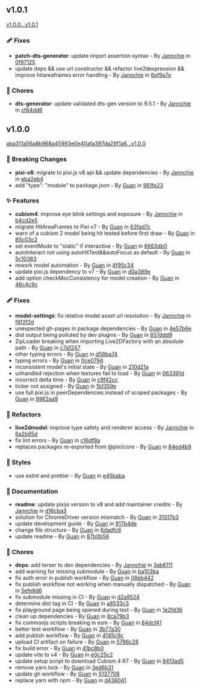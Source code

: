 ## v1.0.1

[v1.0.0...v1.0.1](https://github.com/Jannchie/pixi-live2d-display/compare/v1.0.0...v1.0.1)

### :adhesive_bandage: Fixes

- **patch-dts-generator**: update import assertion syntax - By [Jannchie](mailto:jannchie@gmail.com) in [0f97125](https://github.com/Jannchie/pixi-live2d-display/commit/0f97125)
- update deps && use url constructor && refactor live2dexpression && improve hitareaframes error handling - By [Jannchie](mailto:jannchie@gmail.com) in [6ef9a7e](https://github.com/Jannchie/pixi-live2d-display/commit/6ef9a7e)

### :wrench: Chores

- **dts-generator**: update validated dts-gen version to 9.5.1 - By [Jannchie](mailto:jannchie@gmail.com) in [cf84dd6](https://github.com/Jannchie/pixi-live2d-display/commit/cf84dd6)

## v1.0.0

[aba311a56a8b968a45993e0e40afa397da29f1a6...v1.0.0](https://github.com/Jannchie/pixi-live2d-display/compare/aba311a56a8b968a45993e0e40afa397da29f1a6...v1.0.0)

### :rocket: Breaking Changes

- **pixi-v8**: migrate to pixi.js v8 api && update dependencies - By [Jannchie](mailto:jannchie@gmail.com) in [eba2eb4](https://github.com/Jannchie/pixi-live2d-display/commit/eba2eb4)
- add "type": "module" to package.json - By [Guan](mailto:821143943@qq.com) in [981fe23](https://github.com/Jannchie/pixi-live2d-display/commit/981fe23)

### :sparkles: Features

- **cubism4**: improve eye blink settings and exposure - By [Jannchie](mailto:jannchie@gmail.com) in [b4cd2e5](https://github.com/Jannchie/pixi-live2d-display/commit/b4cd2e5)
- migrate HitAreaFrames to Pixi v7 - By [Guan](mailto:821143943@qq.com) in [63fad7c](https://github.com/Jannchie/pixi-live2d-display/commit/63fad7c)
- warn of a cubism 2 model being hit tested before first draw - By [Guan](mailto:821143943@qq.com) in [85c03c2](https://github.com/Jannchie/pixi-live2d-display/commit/85c03c2)
- set eventMode to "static" if interactive - By [Guan](mailto:821143943@qq.com) in [6663db0](https://github.com/Jannchie/pixi-live2d-display/commit/6663db0)
- autoInteract not using autoHitTest&&autoFocus as default - By [Guan](mailto:821143943@qq.com) in [5c10383](https://github.com/Jannchie/pixi-live2d-display/commit/5c10383)
- rework model automation - By [Guan](mailto:821143943@qq.com) in [4f95c34](https://github.com/Jannchie/pixi-live2d-display/commit/4f95c34)
- update pixi.js dependency to v7 - By [Guan](mailto:821143943@qq.com) in [d0a389e](https://github.com/Jannchie/pixi-live2d-display/commit/d0a389e)
- add option checkMocConsistency for model creation - By [Guan](mailto:821143943@qq.com) in [46c4c9c](https://github.com/Jannchie/pixi-live2d-display/commit/46c4c9c)

### :adhesive_bandage: Fixes

- **model-settings**: fix relative model asset url resolution - By [Jannchie](mailto:jannchie@gmail.com) in [f8f2f2d](https://github.com/Jannchie/pixi-live2d-display/commit/f8f2f2d)
- unexpected gh-pages in package dependencies - By [Guan](mailto:821143943@qq.com) in [4e57b6e](https://github.com/Jannchie/pixi-live2d-display/commit/4e57b6e)
- dist output being polluted by dev plugins - By [Guan](mailto:821143943@qq.com) in [857ddd9](https://github.com/Jannchie/pixi-live2d-display/commit/857ddd9)
- ZipLoader breaking when importing Live2DFactory with an absolute path - By [Guan](mailto:821143943@qq.com) in [c7a1247](https://github.com/Jannchie/pixi-live2d-display/commit/c7a1247)
- other typing errors - By [Guan](mailto:821143943@qq.com) in [d58ba74](https://github.com/Jannchie/pixi-live2d-display/commit/d58ba74)
- typing errors - By [Guan](mailto:821143943@qq.com) in [0ce0794](https://github.com/Jannchie/pixi-live2d-display/commit/0ce0794)
- inconsistent model's initial state - By [Guan](mailto:821143943@qq.com) in [210d21a](https://github.com/Jannchie/pixi-live2d-display/commit/210d21a)
- unhandled rejection when textures fail to load - By [Guan](mailto:821143943@qq.com) in [063391d](https://github.com/Jannchie/pixi-live2d-display/commit/063391d)
- incorrect delta time - By [Guan](mailto:821143943@qq.com) in [c9f42cc](https://github.com/Jannchie/pixi-live2d-display/commit/c9f42cc)
- ticker not assigned - By [Guan](mailto:821143943@qq.com) in [1b1359e](https://github.com/Jannchie/pixi-live2d-display/commit/1b1359e)
- use full pixi.js in peerDependencies instead of scoped packages - By [Guan](mailto:821143943@qq.com) in [9962aa9](https://github.com/Jannchie/pixi-live2d-display/commit/9962aa9)

### :art: Refactors

- **live2dmodel**: improve type safety and renderer access - By [Jannchie](mailto:jannchie@gmail.com) in [6a2b95d](https://github.com/Jannchie/pixi-live2d-display/commit/6a2b95d)
- fix lint errors - By [Guan](mailto:821143943@qq.com) in [c16df9a](https://github.com/Jannchie/pixi-live2d-display/commit/c16df9a)
- replaces packages re-exported from @pixi/core - By [Guan](mailto:821143943@qq.com) in [84ed4b9](https://github.com/Jannchie/pixi-live2d-display/commit/84ed4b9)

### :lipstick: Styles

- use eslint and prettier - By [Guan](mailto:821143943@qq.com) in [e45baba](https://github.com/Jannchie/pixi-live2d-display/commit/e45baba)

### :memo: Documentation

- **readme**: update pixijs version to v8 and add maintainer credits - By [Jannchie](mailto:jannchie@gmail.com) in [d16cba3](https://github.com/Jannchie/pixi-live2d-display/commit/d16cba3)
- solution for ChromeDriver version mismatch - By [Guan](mailto:821143943@qq.com) in [31317b3](https://github.com/Jannchie/pixi-live2d-display/commit/31317b3)
- update development guide - By [Guan](mailto:821143943@qq.com) in [917b4de](https://github.com/Jannchie/pixi-live2d-display/commit/917b4de)
- change file structure - By [Guan](mailto:821143943@qq.com) in [6dadfc6](https://github.com/Jannchie/pixi-live2d-display/commit/6dadfc6)
- update readme - By [Guan](mailto:821143943@qq.com) in [87b0b56](https://github.com/Jannchie/pixi-live2d-display/commit/87b0b56)

### :wrench: Chores

- **deps**: add terser to dev dependencies - By [Jannchie](mailto:jannchie@gmail.com) in [3ab6111](https://github.com/Jannchie/pixi-live2d-display/commit/3ab6111)
- add warning for missing submodule - By [Guan](mailto:821143943@qq.com) in [ba103ba](https://github.com/Jannchie/pixi-live2d-display/commit/ba103ba)
- fix auth error in publish workflow - By [Guan](mailto:821143943@qq.com) in [08eb442](https://github.com/Jannchie/pixi-live2d-display/commit/08eb442)
- fix publish workflow not working when manually dispatched - By [Guan](mailto:821143943@qq.com) in [5efe8d6](https://github.com/Jannchie/pixi-live2d-display/commit/5efe8d6)
- fix submodule missing in CI - By [Guan](mailto:821143943@qq.com) in [d2a9524](https://github.com/Jannchie/pixi-live2d-display/commit/d2a9524)
- determine dist tag in CI - By [Guan](mailto:821143943@qq.com) in [a8533c3](https://github.com/Jannchie/pixi-live2d-display/commit/a8533c3)
- fix playground page being opened during test - By [Guan](mailto:821143943@qq.com) in [1e2fd36](https://github.com/Jannchie/pixi-live2d-display/commit/1e2fd36)
- clean up dependencies - By [Guan](mailto:821143943@qq.com) in [8ca79b3](https://github.com/Jannchie/pixi-live2d-display/commit/8ca79b3)
- fix commonjs scripts breaking in esm - By [Guan](mailto:821143943@qq.com) in [84dcf41](https://github.com/Jannchie/pixi-live2d-display/commit/84dcf41)
- better test workflow - By [Guan](mailto:821143943@qq.com) in [3b77a30](https://github.com/Jannchie/pixi-live2d-display/commit/3b77a30)
- add publish workflow - By [Guan](mailto:821143943@qq.com) in [4145c9c](https://github.com/Jannchie/pixi-live2d-display/commit/4145c9c)
- upload CI artifact on failure - By [Guan](mailto:821143943@qq.com) in [5786c28](https://github.com/Jannchie/pixi-live2d-display/commit/5786c28)
- fix build error - By [Guan](mailto:821143943@qq.com) in [41bc8b0](https://github.com/Jannchie/pixi-live2d-display/commit/41bc8b0)
- update vite to v4 - By [Guan](mailto:821143943@qq.com) in [e0c25c2](https://github.com/Jannchie/pixi-live2d-display/commit/e0c25c2)
- update setup script to download Cubism 4 R7 - By [Guan](mailto:821143943@qq.com) in [9413ad5](https://github.com/Jannchie/pixi-live2d-display/commit/9413ad5)
- remove yarn.lock - By [Guan](mailto:821143943@qq.com) in [3ed6b31](https://github.com/Jannchie/pixi-live2d-display/commit/3ed6b31)
- update gh workflow - By [Guan](mailto:821143943@qq.com) in [5137708](https://github.com/Jannchie/pixi-live2d-display/commit/5137708)
- replace yarn with npm - By [Guan](mailto:821143943@qq.com) in [d436041](https://github.com/Jannchie/pixi-live2d-display/commit/d436041)
